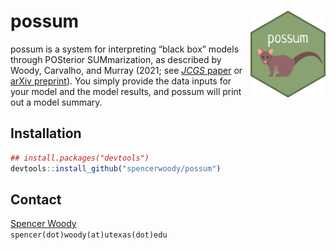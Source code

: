 
<!-- README.md is generated from README.Rmd. Please edit that file -->

# possum <img src="man/figures/possum-sticker.png" align="right" alt="" width="120" />

possum is a system for interpreting “black box” models through POSterior
SUMmarization, as described by Woody, Carvalho, and Murray (2021; see
[*JCGS*
paper](https://www.tandfonline.com/doi/abs/10.1080/10618600.2020.1796684?journalCode=ucgs20)
or [arXiv preprint](https://arxiv.org/abs/1905.07103)). You simply
provide the data inputs for your model and the model results, and possum
will print out a model summary.

## Installation

``` r
## install.packages("devtools")
devtools::install_github("spencerwoody/possum")
```

## Contact

[Spencer Woody](https://spencerwoody.github.io/)  
`spencer(dot)woody(at)utexas(dot)edu`
